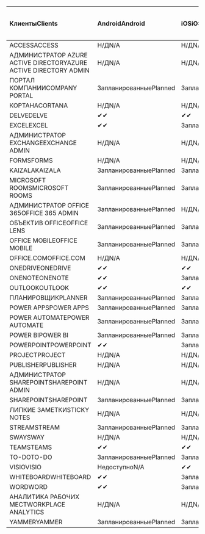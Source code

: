 <!-- This file is generated automatically. Changes made to this file will be overwritten.-->
|<span data-ttu-id="8f7e1-101">Клиенты</span><span class="sxs-lookup"><span data-stu-id="8f7e1-101">Clients</span></span>|<span data-ttu-id="8f7e1-102">Android</span><span class="sxs-lookup"><span data-stu-id="8f7e1-102">Android</span></span>|<span data-ttu-id="8f7e1-103">iOS</span><span class="sxs-lookup"><span data-stu-id="8f7e1-103">iOS</span></span>|<span data-ttu-id="8f7e1-104">"Mac";</span><span class="sxs-lookup"><span data-stu-id="8f7e1-104">Mac</span></span>|<span data-ttu-id="8f7e1-105">Windows 10</span><span class="sxs-lookup"><span data-stu-id="8f7e1-105">Windows 10</span></span><br><span data-ttu-id="8f7e1-106">Desktop</span><span class="sxs-lookup"><span data-stu-id="8f7e1-106">Desktop</span></span>|<span data-ttu-id="8f7e1-107">Windows 10</span><span class="sxs-lookup"><span data-stu-id="8f7e1-107">Windows 10</span></span><br><span data-ttu-id="8f7e1-108">Современные приложения</span><span class="sxs-lookup"><span data-stu-id="8f7e1-108">Modern Apps</span></span>|
|:-|:-|:-|:-|:-|:-|
|<span data-ttu-id="8f7e1-109">ACCESS</span><span class="sxs-lookup"><span data-stu-id="8f7e1-109">ACCESS</span></span>|<span data-ttu-id="8f7e1-110">Н/Д</span><span class="sxs-lookup"><span data-stu-id="8f7e1-110">N/A</span></span>|<span data-ttu-id="8f7e1-111">Н/Д</span><span class="sxs-lookup"><span data-stu-id="8f7e1-111">N/A</span></span>|<span data-ttu-id="8f7e1-112">Н/Д</span><span class="sxs-lookup"><span data-stu-id="8f7e1-112">N/A</span></span>|<span data-ttu-id="8f7e1-113">Запланированные</span><span class="sxs-lookup"><span data-stu-id="8f7e1-113">Planned</span></span>|<span data-ttu-id="8f7e1-114">Недоступно</span><span class="sxs-lookup"><span data-stu-id="8f7e1-114">N/A</span></span>|
|<span data-ttu-id="8f7e1-115">АДМИНИСТРАТОР AZURE ACTIVE DIRECTORY</span><span class="sxs-lookup"><span data-stu-id="8f7e1-115">AZURE ACTIVE DIRECTORY ADMIN</span></span>|<span data-ttu-id="8f7e1-116">Н/Д</span><span class="sxs-lookup"><span data-stu-id="8f7e1-116">N/A</span></span>|<span data-ttu-id="8f7e1-117">Н/Д</span><span class="sxs-lookup"><span data-stu-id="8f7e1-117">N/A</span></span>|<span data-ttu-id="8f7e1-118">Н/Д</span><span class="sxs-lookup"><span data-stu-id="8f7e1-118">N/A</span></span>|<span data-ttu-id="8f7e1-119">Запланированные</span><span class="sxs-lookup"><span data-stu-id="8f7e1-119">Planned</span></span>|<span data-ttu-id="8f7e1-120">Недоступно</span><span class="sxs-lookup"><span data-stu-id="8f7e1-120">N/A</span></span>|
|<span data-ttu-id="8f7e1-121">ПОРТАЛ КОМПАНИИ</span><span class="sxs-lookup"><span data-stu-id="8f7e1-121">COMPANY PORTAL</span></span>|<span data-ttu-id="8f7e1-122">Запланированные</span><span class="sxs-lookup"><span data-stu-id="8f7e1-122">Planned</span></span>|<span data-ttu-id="8f7e1-123">Запланированные</span><span class="sxs-lookup"><span data-stu-id="8f7e1-123">Planned</span></span>|<span data-ttu-id="8f7e1-124">Запланированные</span><span class="sxs-lookup"><span data-stu-id="8f7e1-124">Planned</span></span>|<span data-ttu-id="8f7e1-125">Недоступно</span><span class="sxs-lookup"><span data-stu-id="8f7e1-125">N/A</span></span>|<span data-ttu-id="8f7e1-126">Запланированные</span><span class="sxs-lookup"><span data-stu-id="8f7e1-126">Planned</span></span>|
|<span data-ttu-id="8f7e1-127">КОРТАНА</span><span class="sxs-lookup"><span data-stu-id="8f7e1-127">CORTANA</span></span>|<span data-ttu-id="8f7e1-128">Н/Д</span><span class="sxs-lookup"><span data-stu-id="8f7e1-128">N/A</span></span>|<span data-ttu-id="8f7e1-129">Н/Д</span><span class="sxs-lookup"><span data-stu-id="8f7e1-129">N/A</span></span>|<span data-ttu-id="8f7e1-130">Н/Д</span><span class="sxs-lookup"><span data-stu-id="8f7e1-130">N/A</span></span>|<span data-ttu-id="8f7e1-131">Н/Д</span><span class="sxs-lookup"><span data-stu-id="8f7e1-131">N/A</span></span>|<span data-ttu-id="8f7e1-132">Запланированные</span><span class="sxs-lookup"><span data-stu-id="8f7e1-132">Planned</span></span>|
|<span data-ttu-id="8f7e1-133">DELVE</span><span class="sxs-lookup"><span data-stu-id="8f7e1-133">DELVE</span></span>|<span data-ttu-id="8f7e1-134">✔</span><span class="sxs-lookup"><span data-stu-id="8f7e1-134">✔</span></span>|<span data-ttu-id="8f7e1-135">✔</span><span class="sxs-lookup"><span data-stu-id="8f7e1-135">✔</span></span>|<span data-ttu-id="8f7e1-136">Н/Д</span><span class="sxs-lookup"><span data-stu-id="8f7e1-136">N/A</span></span>|<span data-ttu-id="8f7e1-137">Н/Д</span><span class="sxs-lookup"><span data-stu-id="8f7e1-137">N/A</span></span>|<span data-ttu-id="8f7e1-138">Н/Д</span><span class="sxs-lookup"><span data-stu-id="8f7e1-138">N/A</span></span>|
|<span data-ttu-id="8f7e1-139">EXCEL</span><span class="sxs-lookup"><span data-stu-id="8f7e1-139">EXCEL</span></span>|<span data-ttu-id="8f7e1-140">✔</span><span class="sxs-lookup"><span data-stu-id="8f7e1-140">✔</span></span>|<span data-ttu-id="8f7e1-141">Запланированные</span><span class="sxs-lookup"><span data-stu-id="8f7e1-141">Planned</span></span>|<span data-ttu-id="8f7e1-142">Запланированные</span><span class="sxs-lookup"><span data-stu-id="8f7e1-142">Planned</span></span>|<span data-ttu-id="8f7e1-143">Запланированные</span><span class="sxs-lookup"><span data-stu-id="8f7e1-143">Planned</span></span>|<span data-ttu-id="8f7e1-144">Недоступно</span><span class="sxs-lookup"><span data-stu-id="8f7e1-144">N/A</span></span>|
|<span data-ttu-id="8f7e1-145">АДМИНИСТРАТОР EXCHANGE</span><span class="sxs-lookup"><span data-stu-id="8f7e1-145">EXCHANGE ADMIN</span></span>|<span data-ttu-id="8f7e1-146">Н/Д</span><span class="sxs-lookup"><span data-stu-id="8f7e1-146">N/A</span></span>|<span data-ttu-id="8f7e1-147">Н/Д</span><span class="sxs-lookup"><span data-stu-id="8f7e1-147">N/A</span></span>|<span data-ttu-id="8f7e1-148">Н/Д</span><span class="sxs-lookup"><span data-stu-id="8f7e1-148">N/A</span></span>|<span data-ttu-id="8f7e1-149">✔</span><span class="sxs-lookup"><span data-stu-id="8f7e1-149">✔</span></span>|<span data-ttu-id="8f7e1-150">Недоступно</span><span class="sxs-lookup"><span data-stu-id="8f7e1-150">N/A</span></span>|
|<span data-ttu-id="8f7e1-151">FORMS</span><span class="sxs-lookup"><span data-stu-id="8f7e1-151">FORMS</span></span>|<span data-ttu-id="8f7e1-152">Н/Д</span><span class="sxs-lookup"><span data-stu-id="8f7e1-152">N/A</span></span>|<span data-ttu-id="8f7e1-153">Н/Д</span><span class="sxs-lookup"><span data-stu-id="8f7e1-153">N/A</span></span>|<span data-ttu-id="8f7e1-154">Н/Д</span><span class="sxs-lookup"><span data-stu-id="8f7e1-154">N/A</span></span>|<span data-ttu-id="8f7e1-155">Н/Д</span><span class="sxs-lookup"><span data-stu-id="8f7e1-155">N/A</span></span>|<span data-ttu-id="8f7e1-156">Н/Д</span><span class="sxs-lookup"><span data-stu-id="8f7e1-156">N/A</span></span>|
|<span data-ttu-id="8f7e1-157">KAIZALA</span><span class="sxs-lookup"><span data-stu-id="8f7e1-157">KAIZALA</span></span>|<span data-ttu-id="8f7e1-158">Запланированные</span><span class="sxs-lookup"><span data-stu-id="8f7e1-158">Planned</span></span>|<span data-ttu-id="8f7e1-159">Запланированные</span><span class="sxs-lookup"><span data-stu-id="8f7e1-159">Planned</span></span>|<span data-ttu-id="8f7e1-160">Н/Д</span><span class="sxs-lookup"><span data-stu-id="8f7e1-160">N/A</span></span>|<span data-ttu-id="8f7e1-161">Н/Д</span><span class="sxs-lookup"><span data-stu-id="8f7e1-161">N/A</span></span>|<span data-ttu-id="8f7e1-162">Н/Д</span><span class="sxs-lookup"><span data-stu-id="8f7e1-162">N/A</span></span>|
|<span data-ttu-id="8f7e1-163">MICROSOFT ROOMS</span><span class="sxs-lookup"><span data-stu-id="8f7e1-163">MICROSOFT ROOMS</span></span>|<span data-ttu-id="8f7e1-164">Запланированные</span><span class="sxs-lookup"><span data-stu-id="8f7e1-164">Planned</span></span>|<span data-ttu-id="8f7e1-165">Запланированные</span><span class="sxs-lookup"><span data-stu-id="8f7e1-165">Planned</span></span>|<span data-ttu-id="8f7e1-166">Н/Д</span><span class="sxs-lookup"><span data-stu-id="8f7e1-166">N/A</span></span>|<span data-ttu-id="8f7e1-167">Н/Д</span><span class="sxs-lookup"><span data-stu-id="8f7e1-167">N/A</span></span>|<span data-ttu-id="8f7e1-168">Н/Д</span><span class="sxs-lookup"><span data-stu-id="8f7e1-168">N/A</span></span>|
|<span data-ttu-id="8f7e1-169">АДМИНИСТРАТОР OFFICE 365</span><span class="sxs-lookup"><span data-stu-id="8f7e1-169">OFFICE 365 ADMIN</span></span>|<span data-ttu-id="8f7e1-170">Запланированные</span><span class="sxs-lookup"><span data-stu-id="8f7e1-170">Planned</span></span>|<span data-ttu-id="8f7e1-171">Н/Д</span><span class="sxs-lookup"><span data-stu-id="8f7e1-171">N/A</span></span>|<span data-ttu-id="8f7e1-172">Н/Д</span><span class="sxs-lookup"><span data-stu-id="8f7e1-172">N/A</span></span>|<span data-ttu-id="8f7e1-173">Н/Д</span><span class="sxs-lookup"><span data-stu-id="8f7e1-173">N/A</span></span>|<span data-ttu-id="8f7e1-174">Н/Д</span><span class="sxs-lookup"><span data-stu-id="8f7e1-174">N/A</span></span>|
|<span data-ttu-id="8f7e1-175">ОБЪЕКТИВ OFFICE</span><span class="sxs-lookup"><span data-stu-id="8f7e1-175">OFFICE LENS</span></span>|<span data-ttu-id="8f7e1-176">Запланированные</span><span class="sxs-lookup"><span data-stu-id="8f7e1-176">Planned</span></span>|<span data-ttu-id="8f7e1-177">Запланированные</span><span class="sxs-lookup"><span data-stu-id="8f7e1-177">Planned</span></span>|<span data-ttu-id="8f7e1-178">Н/Д</span><span class="sxs-lookup"><span data-stu-id="8f7e1-178">N/A</span></span>|<span data-ttu-id="8f7e1-179">Н/Д</span><span class="sxs-lookup"><span data-stu-id="8f7e1-179">N/A</span></span>|<span data-ttu-id="8f7e1-180">Н/Д</span><span class="sxs-lookup"><span data-stu-id="8f7e1-180">N/A</span></span>|
|<span data-ttu-id="8f7e1-181">OFFICE MOBILE</span><span class="sxs-lookup"><span data-stu-id="8f7e1-181">OFFICE MOBILE</span></span>|<span data-ttu-id="8f7e1-182">Запланированные</span><span class="sxs-lookup"><span data-stu-id="8f7e1-182">Planned</span></span>|<span data-ttu-id="8f7e1-183">Запланированные</span><span class="sxs-lookup"><span data-stu-id="8f7e1-183">Planned</span></span>|<span data-ttu-id="8f7e1-184">Н/Д</span><span class="sxs-lookup"><span data-stu-id="8f7e1-184">N/A</span></span>|<span data-ttu-id="8f7e1-185">Н/Д</span><span class="sxs-lookup"><span data-stu-id="8f7e1-185">N/A</span></span>|<span data-ttu-id="8f7e1-186">Н/Д</span><span class="sxs-lookup"><span data-stu-id="8f7e1-186">N/A</span></span>|
|<span data-ttu-id="8f7e1-187">OFFICE.COM</span><span class="sxs-lookup"><span data-stu-id="8f7e1-187">OFFICE.COM</span></span>|<span data-ttu-id="8f7e1-188">Н/Д</span><span class="sxs-lookup"><span data-stu-id="8f7e1-188">N/A</span></span>|<span data-ttu-id="8f7e1-189">Н/Д</span><span class="sxs-lookup"><span data-stu-id="8f7e1-189">N/A</span></span>|<span data-ttu-id="8f7e1-190">Н/Д</span><span class="sxs-lookup"><span data-stu-id="8f7e1-190">N/A</span></span>|<span data-ttu-id="8f7e1-191">Н/Д</span><span class="sxs-lookup"><span data-stu-id="8f7e1-191">N/A</span></span>|<span data-ttu-id="8f7e1-192">Запланированные</span><span class="sxs-lookup"><span data-stu-id="8f7e1-192">Planned</span></span>|
|<span data-ttu-id="8f7e1-193">ONEDRIVE</span><span class="sxs-lookup"><span data-stu-id="8f7e1-193">ONEDRIVE</span></span>|<span data-ttu-id="8f7e1-194">✔</span><span class="sxs-lookup"><span data-stu-id="8f7e1-194">✔</span></span>|<span data-ttu-id="8f7e1-195">✔</span><span class="sxs-lookup"><span data-stu-id="8f7e1-195">✔</span></span>|<span data-ttu-id="8f7e1-196">✔</span><span class="sxs-lookup"><span data-stu-id="8f7e1-196">✔</span></span>|<span data-ttu-id="8f7e1-197">✔</span><span class="sxs-lookup"><span data-stu-id="8f7e1-197">✔</span></span>|<span data-ttu-id="8f7e1-198">Запланированные</span><span class="sxs-lookup"><span data-stu-id="8f7e1-198">Planned</span></span>|
|<span data-ttu-id="8f7e1-199">ONENOTE</span><span class="sxs-lookup"><span data-stu-id="8f7e1-199">ONENOTE</span></span>|<span data-ttu-id="8f7e1-200">✔</span><span class="sxs-lookup"><span data-stu-id="8f7e1-200">✔</span></span>|<span data-ttu-id="8f7e1-201">Запланированные</span><span class="sxs-lookup"><span data-stu-id="8f7e1-201">Planned</span></span>|<span data-ttu-id="8f7e1-202">Запланированные</span><span class="sxs-lookup"><span data-stu-id="8f7e1-202">Planned</span></span>|<span data-ttu-id="8f7e1-203">Запланированные</span><span class="sxs-lookup"><span data-stu-id="8f7e1-203">Planned</span></span>|<span data-ttu-id="8f7e1-204">Запланированные</span><span class="sxs-lookup"><span data-stu-id="8f7e1-204">Planned</span></span>|
|<span data-ttu-id="8f7e1-205">OUTLOOK</span><span class="sxs-lookup"><span data-stu-id="8f7e1-205">OUTLOOK</span></span>|<span data-ttu-id="8f7e1-206">✔</span><span class="sxs-lookup"><span data-stu-id="8f7e1-206">✔</span></span>|<span data-ttu-id="8f7e1-207">✔</span><span class="sxs-lookup"><span data-stu-id="8f7e1-207">✔</span></span>|<span data-ttu-id="8f7e1-208">Запланированные</span><span class="sxs-lookup"><span data-stu-id="8f7e1-208">Planned</span></span>|<span data-ttu-id="8f7e1-209">Запланированные</span><span class="sxs-lookup"><span data-stu-id="8f7e1-209">Planned</span></span>|<span data-ttu-id="8f7e1-210">Запланированные</span><span class="sxs-lookup"><span data-stu-id="8f7e1-210">Planned</span></span>|
|<span data-ttu-id="8f7e1-211">ПЛАНИРОВЩИК</span><span class="sxs-lookup"><span data-stu-id="8f7e1-211">PLANNER</span></span>|<span data-ttu-id="8f7e1-212">Запланированные</span><span class="sxs-lookup"><span data-stu-id="8f7e1-212">Planned</span></span>|<span data-ttu-id="8f7e1-213">Запланированные</span><span class="sxs-lookup"><span data-stu-id="8f7e1-213">Planned</span></span>|<span data-ttu-id="8f7e1-214">Н/Д</span><span class="sxs-lookup"><span data-stu-id="8f7e1-214">N/A</span></span>|<span data-ttu-id="8f7e1-215">Н/Д</span><span class="sxs-lookup"><span data-stu-id="8f7e1-215">N/A</span></span>|<span data-ttu-id="8f7e1-216">Н/Д</span><span class="sxs-lookup"><span data-stu-id="8f7e1-216">N/A</span></span>|
|<span data-ttu-id="8f7e1-217">POWER APPS</span><span class="sxs-lookup"><span data-stu-id="8f7e1-217">POWER APPS</span></span>|<span data-ttu-id="8f7e1-218">Запланированные</span><span class="sxs-lookup"><span data-stu-id="8f7e1-218">Planned</span></span>|<span data-ttu-id="8f7e1-219">Запланированные</span><span class="sxs-lookup"><span data-stu-id="8f7e1-219">Planned</span></span>|<span data-ttu-id="8f7e1-220">Н/Д</span><span class="sxs-lookup"><span data-stu-id="8f7e1-220">N/A</span></span>|<span data-ttu-id="8f7e1-221">Н/Д</span><span class="sxs-lookup"><span data-stu-id="8f7e1-221">N/A</span></span>|<span data-ttu-id="8f7e1-222">Запланированные</span><span class="sxs-lookup"><span data-stu-id="8f7e1-222">Planned</span></span>|
|<span data-ttu-id="8f7e1-223">POWER AUTOMATE</span><span class="sxs-lookup"><span data-stu-id="8f7e1-223">POWER AUTOMATE</span></span>|<span data-ttu-id="8f7e1-224">Запланированные</span><span class="sxs-lookup"><span data-stu-id="8f7e1-224">Planned</span></span>|<span data-ttu-id="8f7e1-225">Запланированные</span><span class="sxs-lookup"><span data-stu-id="8f7e1-225">Planned</span></span>|<span data-ttu-id="8f7e1-226">Н/Д</span><span class="sxs-lookup"><span data-stu-id="8f7e1-226">N/A</span></span>|<span data-ttu-id="8f7e1-227">Н/Д</span><span class="sxs-lookup"><span data-stu-id="8f7e1-227">N/A</span></span>|<span data-ttu-id="8f7e1-228">Н/Д</span><span class="sxs-lookup"><span data-stu-id="8f7e1-228">N/A</span></span>|
|<span data-ttu-id="8f7e1-229">POWER BI</span><span class="sxs-lookup"><span data-stu-id="8f7e1-229">POWER BI</span></span>|<span data-ttu-id="8f7e1-230">Запланированные</span><span class="sxs-lookup"><span data-stu-id="8f7e1-230">Planned</span></span>|<span data-ttu-id="8f7e1-231">Запланированные</span><span class="sxs-lookup"><span data-stu-id="8f7e1-231">Planned</span></span>|<span data-ttu-id="8f7e1-232">Недоступно</span><span class="sxs-lookup"><span data-stu-id="8f7e1-232">N/A</span></span>|<span data-ttu-id="8f7e1-233">Запланированные</span><span class="sxs-lookup"><span data-stu-id="8f7e1-233">Planned</span></span>|<span data-ttu-id="8f7e1-234">Запланированные</span><span class="sxs-lookup"><span data-stu-id="8f7e1-234">Planned</span></span>|
|<span data-ttu-id="8f7e1-235">POWERPOINT</span><span class="sxs-lookup"><span data-stu-id="8f7e1-235">POWERPOINT</span></span>|<span data-ttu-id="8f7e1-236">✔</span><span class="sxs-lookup"><span data-stu-id="8f7e1-236">✔</span></span>|<span data-ttu-id="8f7e1-237">Запланированные</span><span class="sxs-lookup"><span data-stu-id="8f7e1-237">Planned</span></span>|<span data-ttu-id="8f7e1-238">Запланированные</span><span class="sxs-lookup"><span data-stu-id="8f7e1-238">Planned</span></span>|<span data-ttu-id="8f7e1-239">Запланированные</span><span class="sxs-lookup"><span data-stu-id="8f7e1-239">Planned</span></span>|<span data-ttu-id="8f7e1-240">Недоступно</span><span class="sxs-lookup"><span data-stu-id="8f7e1-240">N/A</span></span>|
|<span data-ttu-id="8f7e1-241">PROJECT</span><span class="sxs-lookup"><span data-stu-id="8f7e1-241">PROJECT</span></span>|<span data-ttu-id="8f7e1-242">Н/Д</span><span class="sxs-lookup"><span data-stu-id="8f7e1-242">N/A</span></span>|<span data-ttu-id="8f7e1-243">Н/Д</span><span class="sxs-lookup"><span data-stu-id="8f7e1-243">N/A</span></span>|<span data-ttu-id="8f7e1-244">Н/Д</span><span class="sxs-lookup"><span data-stu-id="8f7e1-244">N/A</span></span>|<span data-ttu-id="8f7e1-245">Запланированные</span><span class="sxs-lookup"><span data-stu-id="8f7e1-245">Planned</span></span>|<span data-ttu-id="8f7e1-246">Недоступно</span><span class="sxs-lookup"><span data-stu-id="8f7e1-246">N/A</span></span>|
|<span data-ttu-id="8f7e1-247">PUBLISHER</span><span class="sxs-lookup"><span data-stu-id="8f7e1-247">PUBLISHER</span></span>|<span data-ttu-id="8f7e1-248">Н/Д</span><span class="sxs-lookup"><span data-stu-id="8f7e1-248">N/A</span></span>|<span data-ttu-id="8f7e1-249">Н/Д</span><span class="sxs-lookup"><span data-stu-id="8f7e1-249">N/A</span></span>|<span data-ttu-id="8f7e1-250">Н/Д</span><span class="sxs-lookup"><span data-stu-id="8f7e1-250">N/A</span></span>|<span data-ttu-id="8f7e1-251">✔</span><span class="sxs-lookup"><span data-stu-id="8f7e1-251">✔</span></span>|<span data-ttu-id="8f7e1-252">Недоступно</span><span class="sxs-lookup"><span data-stu-id="8f7e1-252">N/A</span></span>|
|<span data-ttu-id="8f7e1-253">АДМИНИСТРАТОР SHAREPOINT</span><span class="sxs-lookup"><span data-stu-id="8f7e1-253">SHAREPOINT ADMIN</span></span>|<span data-ttu-id="8f7e1-254">Н/Д</span><span class="sxs-lookup"><span data-stu-id="8f7e1-254">N/A</span></span>|<span data-ttu-id="8f7e1-255">Н/Д</span><span class="sxs-lookup"><span data-stu-id="8f7e1-255">N/A</span></span>|<span data-ttu-id="8f7e1-256">Н/Д</span><span class="sxs-lookup"><span data-stu-id="8f7e1-256">N/A</span></span>|<span data-ttu-id="8f7e1-257">Запланированные</span><span class="sxs-lookup"><span data-stu-id="8f7e1-257">Planned</span></span>|<span data-ttu-id="8f7e1-258">Недоступно</span><span class="sxs-lookup"><span data-stu-id="8f7e1-258">N/A</span></span>|
|<span data-ttu-id="8f7e1-259">SHAREPOINT</span><span class="sxs-lookup"><span data-stu-id="8f7e1-259">SHAREPOINT</span></span>|<span data-ttu-id="8f7e1-260">Запланированные</span><span class="sxs-lookup"><span data-stu-id="8f7e1-260">Planned</span></span>|<span data-ttu-id="8f7e1-261">Запланированные</span><span class="sxs-lookup"><span data-stu-id="8f7e1-261">Planned</span></span>|<span data-ttu-id="8f7e1-262">Н/Д</span><span class="sxs-lookup"><span data-stu-id="8f7e1-262">N/A</span></span>|<span data-ttu-id="8f7e1-263">Н/Д</span><span class="sxs-lookup"><span data-stu-id="8f7e1-263">N/A</span></span>|<span data-ttu-id="8f7e1-264">Н/Д</span><span class="sxs-lookup"><span data-stu-id="8f7e1-264">N/A</span></span>|
|<span data-ttu-id="8f7e1-265">ЛИПКИЕ ЗАМЕТКИ</span><span class="sxs-lookup"><span data-stu-id="8f7e1-265">STICKY NOTES</span></span>|<span data-ttu-id="8f7e1-266">Н/Д</span><span class="sxs-lookup"><span data-stu-id="8f7e1-266">N/A</span></span>|<span data-ttu-id="8f7e1-267">Н/Д</span><span class="sxs-lookup"><span data-stu-id="8f7e1-267">N/A</span></span>|<span data-ttu-id="8f7e1-268">Н/Д</span><span class="sxs-lookup"><span data-stu-id="8f7e1-268">N/A</span></span>|<span data-ttu-id="8f7e1-269">Н/Д</span><span class="sxs-lookup"><span data-stu-id="8f7e1-269">N/A</span></span>|<span data-ttu-id="8f7e1-270">Запланированные</span><span class="sxs-lookup"><span data-stu-id="8f7e1-270">Planned</span></span>|
|<span data-ttu-id="8f7e1-271">STREAM</span><span class="sxs-lookup"><span data-stu-id="8f7e1-271">STREAM</span></span>|<span data-ttu-id="8f7e1-272">Запланированные</span><span class="sxs-lookup"><span data-stu-id="8f7e1-272">Planned</span></span>|<span data-ttu-id="8f7e1-273">Запланированные</span><span class="sxs-lookup"><span data-stu-id="8f7e1-273">Planned</span></span>|<span data-ttu-id="8f7e1-274">Н/Д</span><span class="sxs-lookup"><span data-stu-id="8f7e1-274">N/A</span></span>|<span data-ttu-id="8f7e1-275">Н/Д</span><span class="sxs-lookup"><span data-stu-id="8f7e1-275">N/A</span></span>|<span data-ttu-id="8f7e1-276">Н/Д</span><span class="sxs-lookup"><span data-stu-id="8f7e1-276">N/A</span></span>|
|<span data-ttu-id="8f7e1-277">SWAY</span><span class="sxs-lookup"><span data-stu-id="8f7e1-277">SWAY</span></span>|<span data-ttu-id="8f7e1-278">Н/Д</span><span class="sxs-lookup"><span data-stu-id="8f7e1-278">N/A</span></span>|<span data-ttu-id="8f7e1-279">Н/Д</span><span class="sxs-lookup"><span data-stu-id="8f7e1-279">N/A</span></span>|<span data-ttu-id="8f7e1-280">Н/Д</span><span class="sxs-lookup"><span data-stu-id="8f7e1-280">N/A</span></span>|<span data-ttu-id="8f7e1-281">Н/Д</span><span class="sxs-lookup"><span data-stu-id="8f7e1-281">N/A</span></span>|<span data-ttu-id="8f7e1-282">Запланированные</span><span class="sxs-lookup"><span data-stu-id="8f7e1-282">Planned</span></span>|
|<span data-ttu-id="8f7e1-283">TEAMS</span><span class="sxs-lookup"><span data-stu-id="8f7e1-283">TEAMS</span></span>|<span data-ttu-id="8f7e1-284">✔</span><span class="sxs-lookup"><span data-stu-id="8f7e1-284">✔</span></span>|<span data-ttu-id="8f7e1-285">✔</span><span class="sxs-lookup"><span data-stu-id="8f7e1-285">✔</span></span>|<span data-ttu-id="8f7e1-286">✔</span><span class="sxs-lookup"><span data-stu-id="8f7e1-286">✔</span></span>|<span data-ttu-id="8f7e1-287">✔</span><span class="sxs-lookup"><span data-stu-id="8f7e1-287">✔</span></span>|<span data-ttu-id="8f7e1-288">Недоступно</span><span class="sxs-lookup"><span data-stu-id="8f7e1-288">N/A</span></span>|
|<span data-ttu-id="8f7e1-289">TO-DO</span><span class="sxs-lookup"><span data-stu-id="8f7e1-289">TO-DO</span></span>|<span data-ttu-id="8f7e1-290">Запланированные</span><span class="sxs-lookup"><span data-stu-id="8f7e1-290">Planned</span></span>|<span data-ttu-id="8f7e1-291">Запланированные</span><span class="sxs-lookup"><span data-stu-id="8f7e1-291">Planned</span></span>|<span data-ttu-id="8f7e1-292">Запланированные</span><span class="sxs-lookup"><span data-stu-id="8f7e1-292">Planned</span></span>|<span data-ttu-id="8f7e1-293">Недоступно</span><span class="sxs-lookup"><span data-stu-id="8f7e1-293">N/A</span></span>|<span data-ttu-id="8f7e1-294">Запланированные</span><span class="sxs-lookup"><span data-stu-id="8f7e1-294">Planned</span></span>|
|<span data-ttu-id="8f7e1-295">VISIO</span><span class="sxs-lookup"><span data-stu-id="8f7e1-295">VISIO</span></span>|<span data-ttu-id="8f7e1-296">Недоступно</span><span class="sxs-lookup"><span data-stu-id="8f7e1-296">N/A</span></span>|<span data-ttu-id="8f7e1-297">✔</span><span class="sxs-lookup"><span data-stu-id="8f7e1-297">✔</span></span>|<span data-ttu-id="8f7e1-298">Недоступно</span><span class="sxs-lookup"><span data-stu-id="8f7e1-298">N/A</span></span>|<span data-ttu-id="8f7e1-299">Запланированные</span><span class="sxs-lookup"><span data-stu-id="8f7e1-299">Planned</span></span>|<span data-ttu-id="8f7e1-300">Недоступно</span><span class="sxs-lookup"><span data-stu-id="8f7e1-300">N/A</span></span>|
|<span data-ttu-id="8f7e1-301">WHITEBOARD</span><span class="sxs-lookup"><span data-stu-id="8f7e1-301">WHITEBOARD</span></span>|<span data-ttu-id="8f7e1-302">✔</span><span class="sxs-lookup"><span data-stu-id="8f7e1-302">✔</span></span>|<span data-ttu-id="8f7e1-303">Запланированные</span><span class="sxs-lookup"><span data-stu-id="8f7e1-303">Planned</span></span>|<span data-ttu-id="8f7e1-304">Н/Д</span><span class="sxs-lookup"><span data-stu-id="8f7e1-304">N/A</span></span>|<span data-ttu-id="8f7e1-305">Н/Д</span><span class="sxs-lookup"><span data-stu-id="8f7e1-305">N/A</span></span>|<span data-ttu-id="8f7e1-306">Запланированные</span><span class="sxs-lookup"><span data-stu-id="8f7e1-306">Planned</span></span>|
|<span data-ttu-id="8f7e1-307">WORD</span><span class="sxs-lookup"><span data-stu-id="8f7e1-307">WORD</span></span>|<span data-ttu-id="8f7e1-308">✔</span><span class="sxs-lookup"><span data-stu-id="8f7e1-308">✔</span></span>|<span data-ttu-id="8f7e1-309">Запланированные</span><span class="sxs-lookup"><span data-stu-id="8f7e1-309">Planned</span></span>|<span data-ttu-id="8f7e1-310">Запланированные</span><span class="sxs-lookup"><span data-stu-id="8f7e1-310">Planned</span></span>|<span data-ttu-id="8f7e1-311">Запланированные</span><span class="sxs-lookup"><span data-stu-id="8f7e1-311">Planned</span></span>|<span data-ttu-id="8f7e1-312">Недоступно</span><span class="sxs-lookup"><span data-stu-id="8f7e1-312">N/A</span></span>|
|<span data-ttu-id="8f7e1-313">АНАЛИТИКА РАБОЧИХ МЕСТ</span><span class="sxs-lookup"><span data-stu-id="8f7e1-313">WORKPLACE ANALYTICS</span></span>|<span data-ttu-id="8f7e1-314">Н/Д</span><span class="sxs-lookup"><span data-stu-id="8f7e1-314">N/A</span></span>|<span data-ttu-id="8f7e1-315">Н/Д</span><span class="sxs-lookup"><span data-stu-id="8f7e1-315">N/A</span></span>|<span data-ttu-id="8f7e1-316">Н/Д</span><span class="sxs-lookup"><span data-stu-id="8f7e1-316">N/A</span></span>|<span data-ttu-id="8f7e1-317">Н/Д</span><span class="sxs-lookup"><span data-stu-id="8f7e1-317">N/A</span></span>|<span data-ttu-id="8f7e1-318">Н/Д</span><span class="sxs-lookup"><span data-stu-id="8f7e1-318">N/A</span></span>|
|<span data-ttu-id="8f7e1-319">YAMMER</span><span class="sxs-lookup"><span data-stu-id="8f7e1-319">YAMMER</span></span>|<span data-ttu-id="8f7e1-320">Запланированные</span><span class="sxs-lookup"><span data-stu-id="8f7e1-320">Planned</span></span>|<span data-ttu-id="8f7e1-321">Запланированные</span><span class="sxs-lookup"><span data-stu-id="8f7e1-321">Planned</span></span>|<span data-ttu-id="8f7e1-322">Запланированные</span><span class="sxs-lookup"><span data-stu-id="8f7e1-322">Planned</span></span>|<span data-ttu-id="8f7e1-323">Запланированные</span><span class="sxs-lookup"><span data-stu-id="8f7e1-323">Planned</span></span>|<span data-ttu-id="8f7e1-324">Н/Д</span><span class="sxs-lookup"><span data-stu-id="8f7e1-324">N/A</span></span>|
